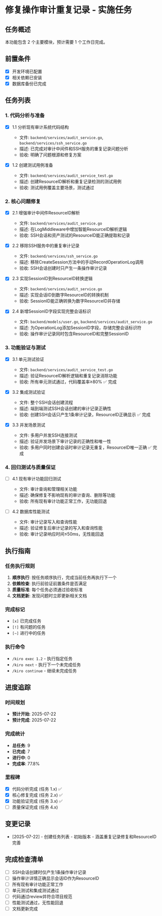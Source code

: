 # 修复操作审计重复记录 - 实施任务

## 任务概述
本功能包含 2 个主要模块，预计需要 1 个工作日完成。

## 前置条件
- [x] 开发环境已配置
- [x] 相关依赖已安装  
- [x] 数据库备份已完成

## 任务列表

### 1. 代码分析与准备
- [x] 1.1 分析现有审计系统代码结构
  - 文件: `backend/services/audit_service.go`, `backend/services/ssh_service.go`
  - 描述: 已完成对审计中间件和SSH服务的重复记录问题分析
  - 验收: 明确了问题根源和修复方案

- [x] 1.2 创建测试用例准备
  - 文件: `backend/services/audit_service_test.go`
  - 描述: 创建ResourceID解析和重复记录检测的测试用例
  - 验收: 测试用例覆盖主要场景，测试通过

### 2. 核心问题修复

- [x] 2.1 增强审计中间件ResourceID解析
  - 文件: `backend/services/audit_service.go`
  - 描述: 在LogMiddleware中增加智能ResourceID解析逻辑
  - 验收: SSH会话和资产测试的ResourceID能正确提取和记录

- [x] 2.2 移除SSH服务中的重复审计记录
  - 文件: `backend/services/ssh_service.go`
  - 描述: 移除CreateSession方法中的手动RecordOperationLog调用
  - 验收: SSH会话创建时只产生一条操作审计记录

- [x] 2.3 实现SessionID到ResourceID转换逻辑
  - 文件: `backend/services/audit_service.go`
  - 描述: 实现会话ID到数字ResourceID的转换机制
  - 验收: SessionID能正确转换为数字ResourceID并存储

- [x] 2.4 新增SessionID字段实现完整会话标识
  - 文件: `backend/models/user.go`, `backend/services/audit_service.go`
  - 描述: 为OperationLog添加SessionID字段，存储完整会话标识符
  - 验收: 操作审计记录同时包含ResourceID和完整SessionID

### 3. 功能验证与测试

- [x] 3.1 单元测试验证
  - 文件: `backend/services/audit_service_test.go`
  - 描述: 验证ResourceID解析逻辑和重复记录消除功能  
  - 验收: 所有单元测试通过，代码覆盖率≥80% ✅ 完成

- [x] 3.2 集成测试验证
  - 文件: 整个SSH会话创建流程
  - 描述: 端到端测试SSH会话创建的审计记录正确性
  - 验收: 创建SSH会话只产生1条审计记录，ResourceID正确显示 ✅ 完成

- [x] 3.3 并发场景测试
  - 文件: 多用户并发SSH连接测试
  - 描述: 验证并发场景下审计记录的正确性和唯一性
  - 验收: 多用户同时创建会话时审计记录无重复，ResourceID唯一正确 ✅ 完成

### 4. 回归测试与质量保证

- [ ] 4.1 现有审计功能回归测试
  - 文件: 审计查询和管理相关功能
  - 描述: 确保修复不影响现有的审计查询、删除等功能
  - 验收: 所有现有审计功能正常工作，无功能回退

- [ ] 4.2 数据库性能测试
  - 文件: 审计记录写入和查询性能
  - 描述: 验证修复后审计记录的写入和查询性能
  - 验收: 审计记录响应时间≤50ms，无性能回退

## 执行指南

### 任务执行规则
1. **顺序执行**: 按任务顺序执行，完成当前任务再执行下一个
2. **依赖检查**: 执行前验证前置条件是否满足
3. **质量标准**: 每个任务必须通过验收标准
4. **文档更新**: 发现问题时立即更新相关文档

### 完成标记
- `[x]` 已完成任务
- `[!]` 有问题的任务  
- `[~]` 进行中的任务

### 执行命令
- `/kiro exec 1.2` - 执行指定任务
- `/kiro next` - 执行下一个未完成任务
- `/kiro continue` - 继续未完成任务

## 进度追踪

### 时间规划
- **预计开始**: 2025-07-22
- **预计完成**: 2025-07-22

### 完成统计
- **总任务**: 9
- **已完成**: 7
- **进行中**: 0
- **完成率**: 77.8%

### 里程碑
- [x] 代码分析完成 (任务 1.x) ✅
- [x] 核心修复完成 (任务 2.x) ✅  
- [x] 功能验证完成 (任务 3.x) ✅
- [ ] 质量保证完成 (任务 4.x)

## 变更记录
- [2025-07-22] - 创建任务列表 - 初始版本 - 涵盖重复记录修复和ResourceID完善

## 完成检查清单
- [ ] SSH会话创建时仅产生1条操作审计记录
- [ ] 操作审计详情正确显示会话ID作为ResourceID
- [ ] 所有现有审计功能正常工作
- [ ] 单元测试和集成测试通过
- [ ] 代码通过review并符合项目规范
- [ ] 性能测试通过，无性能回退
- [ ] 文档更新完成